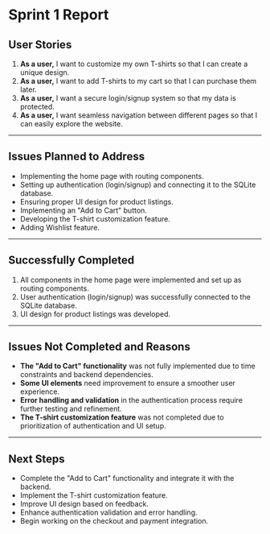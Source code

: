 # Sprint 1 Report

## User Stories

1. **As a user,** I want to customize my own T-shirts so that I can create a unique design.  
2. **As a user,** I want to add T-shirts to my cart so that I can purchase them later.  
3. **As a user,** I want a secure login/signup system so that my data is protected.  
4. **As a user,** I want seamless navigation between different pages so that I can easily explore the website.  

---

## Issues Planned to Address  

- Implementing the home page with routing components.  
- Setting up authentication (login/signup) and connecting it to the SQLite database.  
- Ensuring proper UI design for product listings.  
- Implementing an "Add to Cart" button.  
- Developing the T-shirt customization feature.  
- Adding Wishlist feature.
---

## Successfully Completed  

1. All components in the home page were implemented and set up as routing components.  
2. User authentication (login/signup) was successfully connected to the SQLite database.  
3. UI design for product listings was developed.  

---

## Issues Not Completed and Reasons  

- **The "Add to Cart" functionality** was not fully implemented due to time constraints and backend dependencies.  
- **Some UI elements** need improvement to ensure a smoother user experience.  
- **Error handling and validation** in the authentication process require further testing and refinement.  
- **The T-shirt customization feature** was not completed due to prioritization of authentication and UI setup.  

---

## Next Steps  

- Complete the "Add to Cart" functionality and integrate it with the backend.  
- Implement the T-shirt customization feature.  
- Improve UI design based on feedback.  
- Enhance authentication validation and error handling.  
- Begin working on the checkout and payment integration.  
